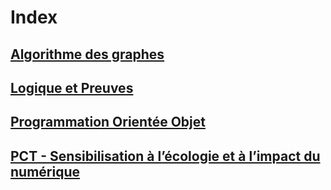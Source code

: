 # Index

## [Algorithme des graphes](./algo_graphes/index.md)

## [Logique et Preuves](./logique_preuves/index.md)

## [Programmation Orientée Objet](./poo/index.md)

## [PCT - Sensibilisation à l’écologie et à l’impact du numérique](./pct_ecologie/index.md)
